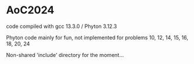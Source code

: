 # AoC2024

code compiled with gcc 13.3.0 / Phyton 3.12.3

Phyton code mainly for fun, not implemented for problems 10, 12, 14, 15, 16, 18, 20, 24

Non-shared 'include' directory for the moment...
